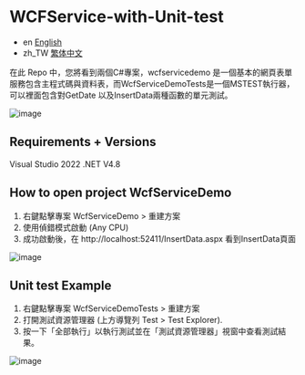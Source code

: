# WCFService-with-Unit-test

- en [English](README.md)
- zh_TW [繁体中文](readme/README.zh_TW.md)

在此 Repo 中，您將看到兩個C#專案，wcfservicedemo 是一個基本的網頁表單服務包含主程式碼與資料表，而WcfServiceDemoTests是一個MSTEST執行器，可以裡面包含對GetDate 以及InsertData兩種函數的單元測試。

![image](https://github.com/nishikino25/WCFService-with-Unit-test/assets/42590869/a974f188-c67f-4f55-ab55-5bf03a13bbb0)

## Requirements + Versions
Visual Studio 2022
.NET V4.8

## How to open project WcfServiceDemo
1. 右鍵點擊專案 WcfServiceDemo > 重建方案
2. 使用偵錯模式啟動 (Any CPU)
3. 成功啟動後，在 http://localhost:52411/InsertData.aspx 看到InsertData頁面

![image](https://github.com/nishikino25/WCFService-with-Unit-test/assets/42590869/97abdaef-ece7-4272-ac6e-f4fcf48cc70f)

## Unit test Example
1. 右鍵點擊專案 WcfServiceDemoTests > 重建方案
2. 打開測試資源管理器 (上方導覽列 Test > Test Explorer).
3. 按一下「全部執行」以執行測試並在「測試資源管理器」視窗中查看測試結果。

![image](https://github.com/nishikino25/WCFService-with-Unit-test/assets/42590869/cc6286fe-cc7c-4c65-8b99-dfe6dcf926a0)

